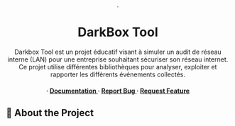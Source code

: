 <div align='center'>

<img src=https://i.etsystatic.com/9318667/r/il/d2fa24/1193479360/il_570xN.1193479360_klci.jpg alt="logo" width=5 height=5 />

<h1>DarkBox Tool</h1>
<p>Darkbox Tool est un projet éducatif visant à simuler un audit de réseau interne (LAN) pour une entreprise souhaitant sécuriser son réseau internet. Ce projet utilise différentes bibliothèques pour analyser, exploiter et rapporter les différents événements collectés.</p>

<h4> <span> · </span> <a href="https://github.com/Ibrakadabra99/DarkBox/blob/master/README.md"> Documentation </a> <span> · </span> <a href="https://github.com/Ibrakadabra99/DarkBox/issues"> Report Bug </a> <span> · </span> <a href="https://github.com/Ibrakadabra99/DarkBox/issues"> Request Feature </a> </h4>


</div>

## :star2: About the Project
